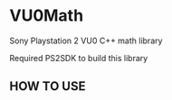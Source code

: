 # VU0Math
Sony Playstation 2 VU0 C++ math library

Required PS2SDK to build this library

## HOW TO USE
